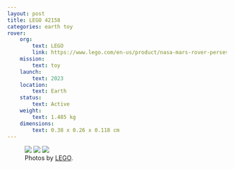 ```yaml
---
layout: post
title: LEGO 42158
categories: earth toy
rover:
    org: 
        text: LEGO
        link: https://www.lego.com/en-us/product/nasa-mars-rover-perseverance-42158
    mission: 
        text: toy
    launch: 
        text: 2023
    location: 
        text: Earth
    status: 
        text: Active
    weight:
        text: 1.485 kg
    dimensions:
        text: 0.38 x 0.26 x 0.118 cm 
---
```


<figure>
    <img src="{{ site.url }}{{ site.baseurl }}/assets/img/lego-42158/1.webp" />
    <img src="{{ site.url }}{{ site.baseurl }}/assets/img/lego-42158/2.webp" />
    <img src="{{ site.url }}{{ site.baseurl }}/assets/img/lego-42158/3.jpg" />
    <figcaption>Photos by <a href="https://www.lego.com/en-us/product/nasa-mars-rover-perseverance-42158">LEGO</a>.</figcaption>
</figure>

<!--more-->